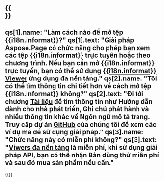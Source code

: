 ﻿---
meta: true
translation: true
deploy: false
---

{{<section faqchild>}}
---
qs[1].name: "Làm cách nào để mở tệp {{i18n.informat}}?"
qs[1].text: "Giải pháp Aspose.Page có chức năng cho phép bạn xem các tệp {{i18n.informat}} trực tuyến hoặc theo chương trình. Nếu bạn cần mở {{i18n.informat}} trực tuyến, bạn có thể sử dụng [{{i18n.informat}} Viewer](https://products.aspose.app/page/conversion/{{i18n.informatLower}}) ứng dụng đa nền tảng."
qs[2].name: "Tôi có thể tìm thông tin chi tiết hơn về cách mở tệp {{i18n.informat}} không?"
qs[2].text: "Đi tới chương [Tài liệu](https://docs.aspose.com/page/) để tìm thông tin như Hướng dẫn dành cho nhà phát triển, Ghi chú phát hành và nhiều thông tin khác về Ngôn ngữ mô tả trang. Truy cập dự án [GitHub](https://github.com/aspose-page) của chúng tôi để xem các ví dụ mã để sử dụng giải pháp."
qs[3].name: "Chức năng này có miễn phí không?"
qs[3].text: "[Viwers đa nền tảng](https://products.aspose.app/page/viewer) là miễn phí, khi sử dụng giải pháp API, bạn có thể nhận Bản dùng thử miễn phí và sau đó mua sản phẩm nếu cần."
---

{{<import path="/meta/schemas.md" section="faq">}} 